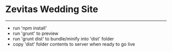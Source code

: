 # Zevitas Wedding Site

---

- run 'npm install'
- run 'grunt' to preview
- run 'grunt dist' to bundle/minify into 'dist' folder
- copy 'dist' folder contents to server when ready to go live